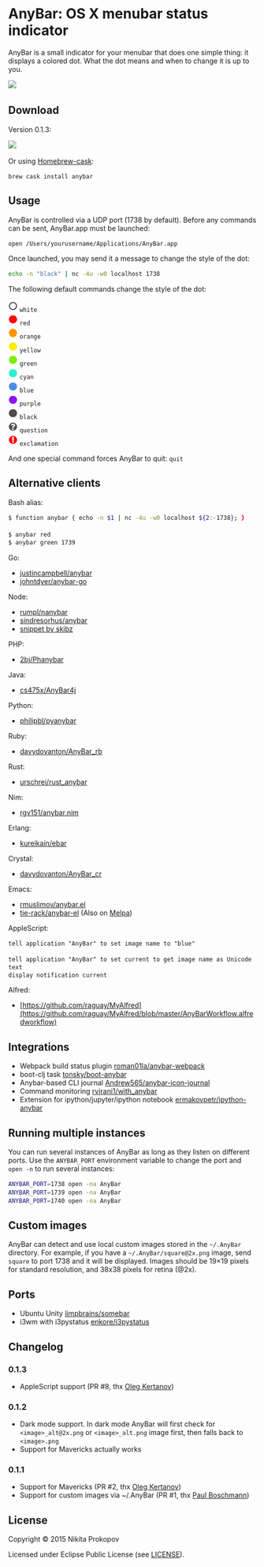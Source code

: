 # AnyBar: OS X menubar status indicator

AnyBar is a small indicator for your menubar that does one simple thing: it displays a colored dot. What the dot means and when to change it is up to you.

<img src="AnyBar/Resources/screenshot.png?raw=true" />

## Download

Version 0.1.3:

<a href="https://github.com/tonsky/AnyBar/releases/download/0.1.3/AnyBar-0.1.3.zip"><img src="AnyBar/Images.xcassets/AppIcon.appiconset/icon_128x128@2x.png?raw=true" style="width: 128px;" width=128/></a>

Or using [Homebrew-cask](http://caskroom.io):

    brew cask install anybar

## Usage

AnyBar is controlled via a UDP port (1738 by default). Before any commands can be sent, AnyBar.app must be launched:

```sh
open /Users/yourusername/Applications/AnyBar.app
```

Once launched, you may send it a message to change the style of the dot:

```sh
echo -n "black" | nc -4u -w0 localhost 1738
```

The following default commands change the style of the dot:

<img src="AnyBar/Resources/white@2x.png?raw=true" width=19 /> `white`  
<img src="AnyBar/Resources/red@2x.png?raw=true" width=19 /> `red`  
<img src="AnyBar/Resources/orange@2x.png?raw=true" width=19 /> `orange`  
<img src="AnyBar/Resources/yellow@2x.png?raw=true" width=19 /> `yellow`  
<img src="AnyBar/Resources/green@2x.png?raw=true" width=19 /> `green`  
<img src="AnyBar/Resources/cyan@2x.png?raw=true" width=19 /> `cyan`  
<img src="AnyBar/Resources/blue@2x.png?raw=true" width=19 /> `blue`  
<img src="AnyBar/Resources/purple@2x.png?raw=true" width=19 /> `purple`  
<img src="AnyBar/Resources/black@2x.png?raw=true" width=19 /> `black`  
<img src="AnyBar/Resources/question@2x.png?raw=true" width=19 /> `question`  
<img src="AnyBar/Resources/exclamation@2x.png?raw=true" width=19 /> `exclamation`  

And one special command forces AnyBar to quit: `quit`

## Alternative clients

Bash alias:

```sh
$ function anybar { echo -n $1 | nc -4u -w0 localhost ${2:-1738}; }

$ anybar red
$ anybar green 1739
```

Go:

- [justincampbell/anybar](https://github.com/justincampbell/anybar)
- [johntdyer/anybar-go](https://github.com/johntdyer/anybar-go)

Node:

- [rumpl/nanybar](https://github.com/rumpl/nanybar)
- [sindresorhus/anybar](https://github.com/sindresorhus/anybar)
- [snippet by skibz](https://github.com/tonsky/AnyBar/issues/11)

PHP:

- [2bj/Phanybar](https://github.com/2bj/Phanybar)

Java:

- [cs475x/AnyBar4j](https://github.com/cs475x/AnyBar4j)

Python:

- [philipbl/pyanybar](https://github.com/philipbl/pyAnyBar)

Ruby:

- [davydovanton/AnyBar_rb](https://github.com/davydovanton/AnyBar_rb)

Rust:

- [urschrei/rust_anybar](https://github.com/urschrei/rust_anybar)

Nim:

- [rgv151/anybar.nim](https://github.com/rgv151/anybar.nim)

Erlang:

- [kureikain/ebar](https://github.com/kureikain/ebar)

Crystal:
- [davydovanton/AnyBar_cr](https://github.com/davydovanton/AnyBar_cr)

Emacs: 

- [rmuslimov/anybar.el](https://gist.github.com/rmuslimov/2d74cacd5e0ae827663e)
- [tie-rack/anybar-el](https://github.com/tie-rack/anybar-el) (Also on [Melpa](http://melpa.org/#/anybar))

AppleScript:

```
tell application "AnyBar" to set image name to "blue"

tell application "AnyBar" to set current to get image name as Unicode text
display notification current
```

Alfred:

- [https://github.com/raguay/MyAlfred](https://github.com/raguay/MyAlfred/blob/master/AnyBarWorkflow.alfredworkflow)

## Integrations

- Webpack build status plugin [roman01la/anybar-webpack](https://github.com/roman01la/anybar-webpack)
- boot-clj task [tonsky/boot-anybar](https://github.com/tonsky/boot-anybar)
- Anybar-based CLI journal [Andrew565/anybar-icon-journal](https://github.com/Andrew565/anybar-icon-journal)
- Command monitoring [rvirani1/with_anybar](https://github.com/rvirani1/with_anybar)
- Extension for ipython/jupyter/ipython notebook [ermakovpetr/ipython-anybar](https://github.com/ermakovpetr/ipython-anybar)

## Running multiple instances

You can run several instances of AnyBar as long as they listen on different ports. Use the `ANYBAR_PORT` environment variable to change the port and `open -n` to run several instances:

```sh
ANYBAR_PORT=1738 open -na AnyBar
ANYBAR_PORT=1739 open -na AnyBar
ANYBAR_PORT=1740 open -na AnyBar
```

## Custom images

AnyBar can detect and use local custom images stored in the `~/.AnyBar` directory. For example, if you have a `~/.AnyBar/square@2x.png` image, send `square` to port 1738 and it will be displayed. Images should be 19×19 pixels for standard resolution, and 38x38 pixels for retina (@2x).

## Ports

- Ubuntu Unity [limpbrains/somebar](https://github.com/limpbrains/somebar)
- i3wm with i3pystatus [enkore/i3pystatus](https://github.com/enkore/i3pystatus)

## Changelog

### 0.1.3

- AppleScript support (PR #8, thx [Oleg Kertanov](https://github.com/okertanov))

### 0.1.2

- Dark mode support. In dark mode AnyBar will first check for `<image>_alt@2x.png` or `<image>_alt.png` image first, then falls back to `<image>.png`
- Support for Mavericks actually works

### 0.1.1

- Support for Mavericks (PR #2, thx [Oleg Kertanov](https://github.com/okertanov))
- Support for custom images via ~/.AnyBar (PR #1, thx [Paul Boschmann](https://github.com/pboschmann))

## License

Copyright © 2015 Nikita Prokopov

Licensed under Eclipse Public License (see [LICENSE](LICENSE)).
